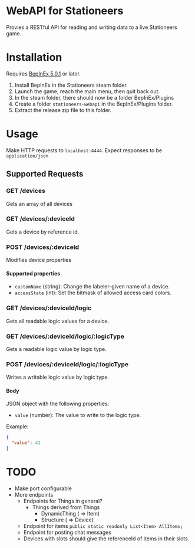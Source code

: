 # WebAPI for Stationeers

Provies a RESTful API for reading and writing data to a live Stationeers game.

# Installation

Requires [BepInEx 5.0.1](https://github.com/BepInEx/BepInEx/releases) or later.

1. Install BepInEx in the Stationeers steam folder.
2. Launch the game, reach the main menu, then quit back out.
3. In the steam folder, there should now be a folder BepInEx/Plugins
4. Create a folder `stationeers-webapi` in the BepInEx/Plugins folder.
5. Extract the release zip file to this folder.

# Usage

Make HTTP requests to `localhost:4444`.
Expect responses to be `application/json`

## Supported Requests

### GET /devices

Gets an array of all devices

### GET /devices/:deviceId

Gets a device by reference id.

### POST /devices/:deviceId

Modifies device properties

#### Supported properties

- `customName` (string): Change the labeler-given name of a device.
- `accessState` (int): Set the bitmask of allowed access card colors.

### GET /devices/:deviceId/logic

Gets all readable logic values for a device.

### GET /devices/:deviceId/logic/:logicType

Gets a readable logic value by logic type.

### POST /devices/:deviceId/logic/:logicType

Writes a writable logic value by logic type.

#### Body

JSON object with the following properties:

- `value` (number): The value to write to the logic type.

Example:

```json
{
  "value": 42
}
```

# TODO

- Make port configurable
- More endpoints
  - Endpoints for Things in general?
    - Things derived from Things
      - DynamicThing ( => Item)
      - Structure ( => Device)
  - Endpoint for items `public static readonly List<Item> AllItems;`
  - Endpoint for posting chat messages
  - Devices with slots should give the referenceId of items in their slots.
